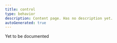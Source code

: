 ```yaml
---
title: control
type: behavior
description: Content page. Has no description yet.
autoGenerated: true
---
```


Yet to be documented